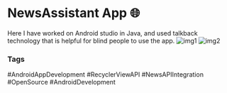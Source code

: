 # NewsAssistant App 🌐
Here I have worked on Android studio in Java, and used talkback technology that is helpful for blind people to use the app.
![img1](https://github.com/user-attachments/assets/c7efc018-fa46-493a-909f-223d7deccc77) ![img2](https://github.com/user-attachments/assets/aadd6159-6cf6-4034-bd6c-3b1b213aed77)


### Tags
#AndroidAppDevelopment #RecyclerViewAPI #NewsAPIIntegration #OpenSource #AndroidDevelopment



